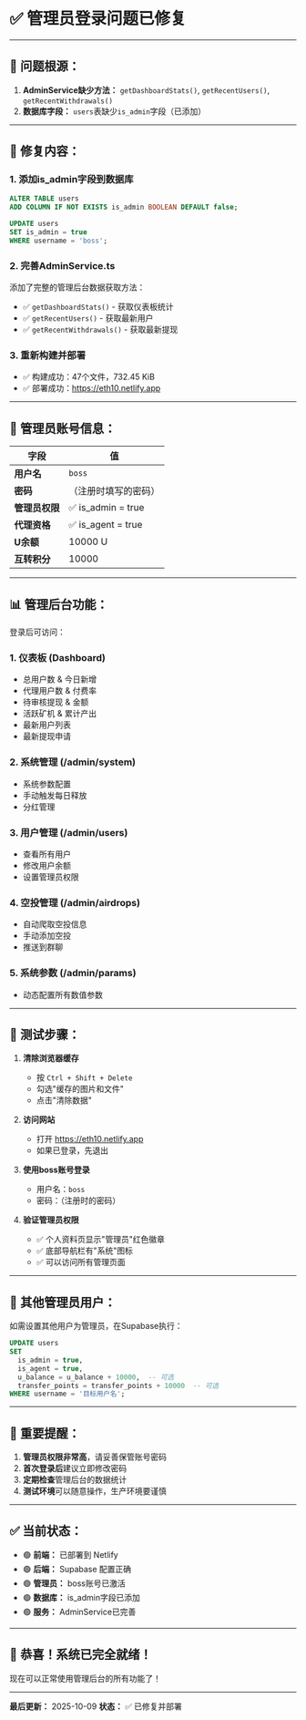 # ✅ 管理员登录问题已修复

---

## 🐛 **问题根源：**

1. **AdminService缺少方法：** `getDashboardStats()`, `getRecentUsers()`, `getRecentWithdrawals()`
2. **数据库字段：** `users`表缺少`is_admin`字段（已添加）

---

## 🔧 **修复内容：**

### **1. 添加is_admin字段到数据库**
```sql
ALTER TABLE users 
ADD COLUMN IF NOT EXISTS is_admin BOOLEAN DEFAULT false;

UPDATE users
SET is_admin = true
WHERE username = 'boss';
```

### **2. 完善AdminService.ts**
添加了完整的管理后台数据获取方法：
- ✅ `getDashboardStats()` - 获取仪表板统计
- ✅ `getRecentUsers()` - 获取最新用户
- ✅ `getRecentWithdrawals()` - 获取最新提现

### **3. 重新构建并部署**
- ✅ 构建成功：47个文件，732.45 KiB
- ✅ 部署成功：https://eth10.netlify.app

---

## 🚀 **管理员账号信息：**

| 字段 | 值 |
|------|-----|
| **用户名** | `boss` |
| **密码** | （注册时填写的密码）|
| **管理员权限** | ✅ is_admin = true |
| **代理资格** | ✅ is_agent = true |
| **U余额** | 10000 U |
| **互转积分** | 10000 |

---

## 📊 **管理后台功能：**

登录后可访问：

### **1. 仪表板 (Dashboard)**
- 总用户数 & 今日新增
- 代理用户数 & 付费率
- 待审核提现 & 金额
- 活跃矿机 & 累计产出
- 最新用户列表
- 最新提现申请

### **2. 系统管理 (/admin/system)**
- 系统参数配置
- 手动触发每日释放
- 分红管理

### **3. 用户管理 (/admin/users)**
- 查看所有用户
- 修改用户余额
- 设置管理员权限

### **4. 空投管理 (/admin/airdrops)**
- 自动爬取空投信息
- 手动添加空投
- 推送到群聊

### **5. 系统参数 (/admin/params)**
- 动态配置所有数值参数

---

## 🎯 **测试步骤：**

1. **清除浏览器缓存**
   - 按 `Ctrl + Shift + Delete`
   - 勾选"缓存的图片和文件"
   - 点击"清除数据"

2. **访问网站**
   - 打开 https://eth10.netlify.app
   - 如果已登录，先退出

3. **使用boss账号登录**
   - 用户名：`boss`
   - 密码：（注册时的密码）

4. **验证管理员权限**
   - ✅ 个人资料页显示"管理员"红色徽章
   - ✅ 底部导航栏有"系统"图标
   - ✅ 可以访问所有管理页面

---

## 🔐 **其他管理员用户：**

如需设置其他用户为管理员，在Supabase执行：

```sql
UPDATE users
SET 
  is_admin = true,
  is_agent = true,
  u_balance = u_balance + 10000,  -- 可选
  transfer_points = transfer_points + 10000  -- 可选
WHERE username = '目标用户名';
```

---

## 📝 **重要提醒：**

1. **管理员权限非常高**，请妥善保管账号密码
2. **首次登录后**建议立即修改密码
3. **定期检查**管理后台的数据统计
4. **测试环境**可以随意操作，生产环境要谨慎

---

## ✅ **当前状态：**

- 🟢 **前端：** 已部署到 Netlify
- 🟢 **后端：** Supabase 配置正确
- 🟢 **管理员：** boss账号已激活
- 🟢 **数据库：** is_admin字段已添加
- 🟢 **服务：** AdminService已完善

---

## 🎉 **恭喜！系统已完全就绪！**

现在可以正常使用管理后台的所有功能了！

---

**最后更新：** 2025-10-09
**状态：** ✅ 已修复并部署





















